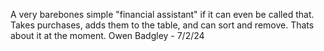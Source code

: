 A very barebones simple "financial assistant" if it can even be called that.
Takes purchases, adds them to the table, and can sort and remove. Thats about it at the moment.
Owen Badgley - 7/2/24
